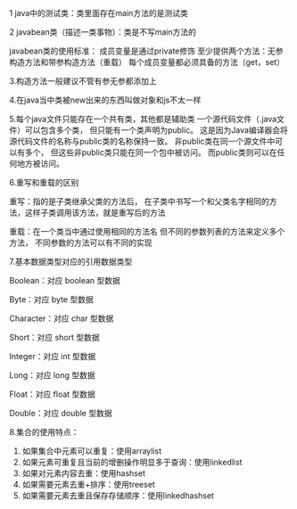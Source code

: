 1 java中的测试类：类里面存在main方法的是测试类

2 javabean类（描述一类事物）：类是不写main方法的

javabean类的使用标准：
    成员变量是通过private修饰
    至少提供两个方法：无参构造方法和带参构造方法（重载）
    每个成员变量都必须具备的方法（get，set）

3.构造方法一般建议不管有参无参都添加上 

4.在java当中类被new出来的东西叫做对象和js不太一样

5.每个java文件只能存在一个共有类，其他都是辅助类
  一个源代码文件（.java文件）可以包含多个类，
  但只能有一个类声明为public。
  这是因为Java编译器会将源代码文件的名称与public类的名称保持一致。
非public类在同一个源文件中可以有多个，
  但这些非public类只能在同一个包中被访问。
  而public类则可以在任何地方被访问。

6.重写和重载的区别

 重写：指的是子类继承父类的方法后，
       在子类中书写一个和父类名字相同的方法，这样子类调用该方法，就是重写后的方法

 重载：在一个类当中通过使用相同的方法名
        但不同的参数列表的方法来定义多个方法，
        不同参数的方法可以有不同的实现
 
7.基本数据类型对应的引用数据类型

Boolean：对应 boolean 型数据

Byte：对应 byte 型数据

Character：对应 char 型数据

Short：对应 short 型数据

Integer：对应 int 型数据

Long：对应 long 型数据

Float：对应 float 型数据

Double：对应 double 型数据

8.集合的使用特点：
1. 如果集合中元素可以重复：使用arraylist
2. 如果元素可重复且当前的增删操作明显多于查询：使用linkedlist
3. 如果对元素内容去重：使用hashset
4. 如果需要元素去重+排序：使用treeset
5. 如果需要元素去重且保存存储顺序：使用linkedhashset
